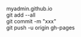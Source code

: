 myadmin.github.io <br />
git add --all <br />
git commit -m "xxx" <br />
git push -u origin gh-pages
